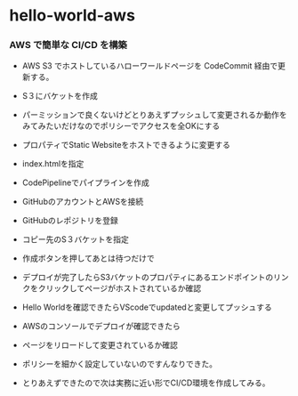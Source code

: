 # hello-world-aws

### AWS で簡単な CI/CD を構築
* AWS S3 でホストしているハローワールドページを CodeCommit 経由で更新する。

* S３にバケットを作成
* パーミッションで良くないけどとりあえずプッシュして変更されるか動作をみてみたいだけなのでポリシーでアクセスを全OKにする
* プロパティでStatic Websiteをホストできるように変更する
* index.htmlを指定
* CodePipelineでパイプラインを作成
* GitHubのアカウントとAWSを接続
* GitHubのレポジトリを登録
* コピー先のS３バケットを指定
* 作成ボタンを押してあとは待つだけで
* デプロイが完了したらS3バケットのプロパティにあるエンドポイントのリンクをクリックしてページがホストされているか確認
* Hello Worldを確認できたらVScodeでupdatedと変更してプッシュする
* AWSのコンソールでデプロイが確認できたら
* ページをリロードして変更されているか確認
* ポリシーを細かく設定していないのですんなりできた。
* とりあえずできたので次は実務に近い形でCI/CD環境を作成してみる。


